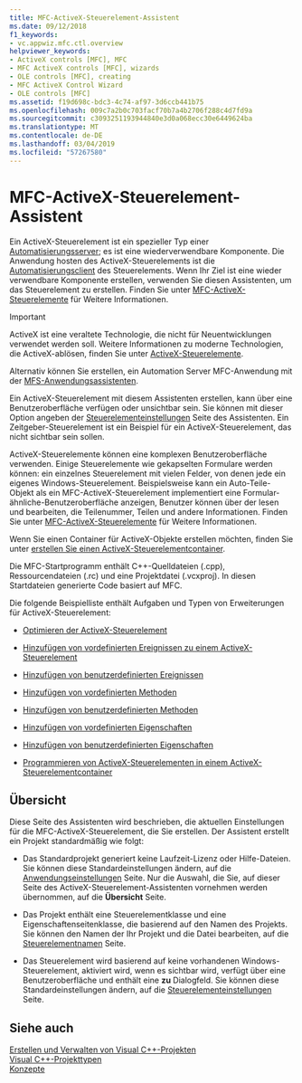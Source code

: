 ```yaml
---
title: MFC-ActiveX-Steuerelement-Assistent
ms.date: 09/12/2018
f1_keywords:
- vc.appwiz.mfc.ctl.overview
helpviewer_keywords:
- ActiveX controls [MFC], MFC
- MFC ActiveX controls [MFC], wizards
- OLE controls [MFC], creating
- MFC ActiveX Control Wizard
- OLE controls [MFC]
ms.assetid: f19d698c-bdc3-4c74-af97-3d6ccb441b75
ms.openlocfilehash: 009c7a2b0c703facf70b7a4b2706f288c4d7fd9a
ms.sourcegitcommit: c3093251193944840e3d0a068ecc30e6449624ba
ms.translationtype: MT
ms.contentlocale: de-DE
ms.lasthandoff: 03/04/2019
ms.locfileid: "57267580"
---
```

# <a name="mfc-activex-control-wizard"></a>MFC-ActiveX-Steuerelement-Assistent

Ein ActiveX-Steuerelement ist ein spezieller Typ einer [Automatisierungsserver](../../mfc/automation-servers.md); es ist eine wiederverwendbare Komponente. Die Anwendung hosten des ActiveX-Steuerelements ist die [Automatisierungsclient](../../mfc/automation-clients.md) des Steuerelements. Wenn Ihr Ziel ist eine wieder verwendbare Komponente erstellen, verwenden Sie diesen Assistenten, um das Steuerelement zu erstellen. Finden Sie unter [MFC-ActiveX-Steuerelemente](../../mfc/mfc-activex-controls.md) für Weitere Informationen.

>[!IMPORTANT]
> ActiveX ist eine veraltete Technologie, die nicht für Neuentwicklungen verwendet werden soll. Weitere Informationen zu moderne Technologien, die ActiveX-ablösen, finden Sie unter [ActiveX-Steuerelemente](../activex-controls.md).

Alternativ können Sie erstellen, ein Automation Server MFC-Anwendung mit der [MFS-Anwendungsassistenten](../../mfc/reference/mfc-application-wizard.md).

Ein ActiveX-Steuerelement mit diesem Assistenten erstellen, kann über eine Benutzeroberfläche verfügen oder unsichtbar sein. Sie können mit dieser Option angeben der [Steuerelementeinstellungen](../../mfc/reference/control-settings-mfc-activex-control-wizard.md) Seite des Assistenten. Ein Zeitgeber-Steuerelement ist ein Beispiel für ein ActiveX-Steuerelement, das nicht sichtbar sein sollen.

ActiveX-Steuerelemente können eine komplexen Benutzeroberfläche verwenden. Einige Steuerelemente wie gekapselten Formulare werden können: ein einzelnes Steuerelement mit vielen Felder, von denen jede ein eigenes Windows-Steuerelement. Beispielsweise kann ein Auto-Teile-Objekt als ein MFC-ActiveX-Steuerelement implementiert eine Formular-ähnliche-Benutzeroberfläche anzeigen, Benutzer können über der lesen und bearbeiten, die Teilenummer, Teilen und andere Informationen. Finden Sie unter [MFC-ActiveX-Steuerelemente](../../mfc/mfc-activex-controls.md) für Weitere Informationen.

Wenn Sie einen Container für ActiveX-Objekte erstellen möchten, finden Sie unter [erstellen Sie einen ActiveX-Steuerelementcontainer](../../mfc/reference/creating-an-mfc-activex-control-container.md).

Die MFC-Startprogramm enthält C++-Quelldateien (.cpp), Ressourcendateien (.rc) und eine Projektdatei (.vcxproj). In diesen Startdateien generierte Code basiert auf MFC.

Die folgende Beispielliste enthält Aufgaben und Typen von Erweiterungen für ActiveX-Steuerelement:

- [Optimieren der ActiveX-Steuerelement](../../mfc/mfc-activex-controls-optimization.md)

- [Hinzufügen von vordefinierten Ereignissen zu einem ActiveX-Steuerelement](../../mfc/mfc-activex-controls-adding-stock-events-to-an-activex-control.md)

- [Hinzufügen von benutzerdefinierten Ereignissen](../../mfc/mfc-activex-controls-adding-custom-events.md)

- [Hinzufügen von vordefinierten Methoden](../../mfc/mfc-activex-controls-adding-stock-methods.md)

- [Hinzufügen von benutzerdefinierten Methoden](../../mfc/mfc-activex-controls-adding-custom-methods.md)

- [Hinzufügen von vordefinierten Eigenschaften](../../mfc/mfc-activex-controls-adding-stock-properties.md)

- [Hinzufügen von benutzerdefinierten Eigenschaften](../../mfc/mfc-activex-controls-adding-custom-properties.md)

- [Programmieren von ActiveX-Steuerelementen in einem ActiveX-Steuerelementcontainer](../../mfc/programming-activex-controls-in-a-activex-control-container.md)

## <a name="overview"></a>Übersicht

Diese Seite des Assistenten wird beschrieben, die aktuellen Einstellungen für die MFC-ActiveX-Steuerelement, die Sie erstellen. Der Assistent erstellt ein Projekt standardmäßig wie folgt:

- Das Standardprojekt generiert keine Laufzeit-Lizenz oder Hilfe-Dateien. Sie können diese Standardeinstellungen ändern, auf die [Anwendungseinstellungen](../../mfc/reference/application-settings-mfc-activex-control-wizard.md) Seite. Nur die Auswahl, die Sie, auf dieser Seite des ActiveX-Steuerelement-Assistenten vornehmen werden übernommen, auf die **Übersicht** Seite.

- Das Projekt enthält eine Steuerelementklasse und eine Eigenschaftenseitenklasse, die basierend auf den Namen des Projekts. Sie können den Namen der Ihr Projekt und die Datei bearbeiten, auf die [Steuerelementnamen](../../mfc/reference/control-names-mfc-activex-control-wizard.md) Seite.

- Das Steuerelement wird basierend auf keine vorhandenen Windows-Steuerelement, aktiviert wird, wenn es sichtbar wird, verfügt über eine Benutzeroberfläche und enthält eine **zu** Dialogfeld. Sie können diese Standardeinstellungen ändern, auf die [Steuerelementeinstellungen](../../mfc/reference/control-settings-mfc-activex-control-wizard.md) Seite.

## <a name="see-also"></a>Siehe auch

[Erstellen und Verwalten von Visual C++-Projekten](../../ide/creating-and-managing-visual-cpp-projects.md)<br/>
[Visual C++-Projekttypen](../../ide/visual-cpp-project-types.md)<br/>
[Konzepte](../../atl/active-template-library-atl-concepts.md)
